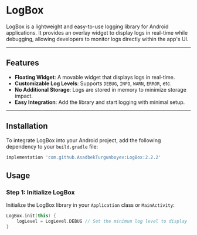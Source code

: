 # LogBox

LogBox is a lightweight and easy-to-use logging library for Android applications. It provides an overlay widget to display logs in real-time while debugging, allowing developers to monitor logs directly within the app's UI.

---

## Features

- **Floating Widget**: A movable widget that displays logs in real-time.
- **Customizable Log Levels**: Supports `DEBUG`, `INFO`, `WARN`, `ERROR`, etc.
- **No Additional Storage**: Logs are stored in memory to minimize storage impact.
- **Easy Integration**: Add the library and start logging with minimal setup.

---

## Installation

To integrate LogBox into your Android project, add the following dependency to your `build.gradle` file:

```gradle
implementation 'com.github.AsadbekTurgunboyev:LogBox:2.2.2'
```
## Usage

### Step 1: Initialize LogBox

Initialize the LogBox library in your `Application` class or `MainActivity`:

```kotlin
LogBox.init(this) {
    logLevel = LogLevel.DEBUG // Set the minimum log level to display
}
```